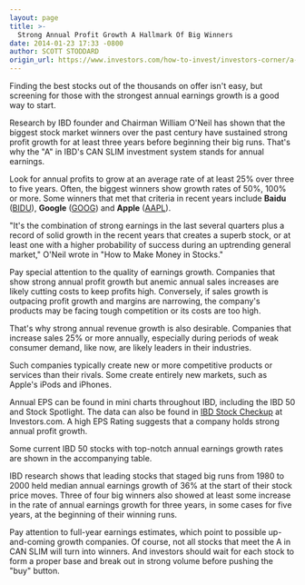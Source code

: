 ```yaml
---
layout: page
title: >-
  Strong Annual Profit Growth A Hallmark Of Big Winners
date: 2014-01-23 17:33 -0800
author: SCOTT STODDARD
origin_url: https://www.investors.com/how-to-invest/investors-corner/a-in-can-slim-is-annual-earnings/
---
```


Finding the best stocks out of the thousands on offer isn't easy, but screening for those with the strongest annual earnings growth is a good way to start.

Research by IBD founder and Chairman William O'Neil has shown that the biggest stock market winners over the past century have sustained strong profit growth for at least three years before beginning their big runs. That's why the "A" in IBD's CAN SLIM investment system stands for annual earnings.

Look for annual profits to grow at an average rate of at least 25% over three to five years. Often, the biggest winners show growth rates of 50%, 100% or more. Some winners that met that criteria in recent years include **Baidu** ([BIDU](https://research.investors.com/quote.aspx?symbol=BIDU)), **Google** ([GOOG](https://research.investors.com/quote.aspx?symbol=GOOG)) and **Apple** ([AAPL](https://research.investors.com/quote.aspx?symbol=AAPL)).

"It's the combination of strong earnings in the last several quarters plus a record of solid growth in the recent years that creates a superb stock, or at least one with a higher probability of success during an uptrending general market," O'Neil wrote in "How to Make Money in Stocks."

Pay special attention to the quality of earnings growth. Companies that show strong annual profit growth but anemic annual sales increases are likely cutting costs to keep profits high. Conversely, if sales growth is outpacing profit growth and margins are narrowing, the company's products may be facing tough competition or its costs are too high.

That's why strong annual revenue growth is also desirable. Companies that increase sales 25% or more annually, especially during periods of weak consumer demand, like now, are likely leaders in their industries.

Such companies typically create new or more competitive products or services than their rivals. Some create entirely new markets, such as Apple's iPods and iPhones.

Annual EPS can be found in mini charts throughout IBD, including the IBD 50 and Stock Spotlight. The data can also be found in [IBD Stock Checkup](http://research.investors.com/stock-checkup/?nav=ResearchCheckup) at Investors.com. A high EPS Rating suggests that a company holds strong annual profit growth.

Some current IBD 50 stocks with top-notch annual earnings growth rates are shown in the accompanying table.

IBD research shows that leading stocks that staged big runs from 1980 to 2000 held median annual earnings growth of 36% at the start of their stock price moves. Three of four big winners also showed at least some increase in the rate of annual earnings growth for three years, in some cases for five years, at the beginning of their winning runs.

Pay attention to full-year earnings estimates, which point to possible up-and-coming growth companies. Of course, not all stocks that meet the A in CAN SLIM will turn into winners. And investors should wait for each stock to form a proper base and break out in strong volume before pushing the "buy" button.
